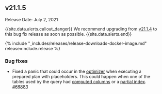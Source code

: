 ## v21.1.5

Release Date: July 2, 2021

{{site.data.alerts.callout_danger}}
We recommend upgrading from [v21.1.4](releases/v21.1.md#v21-1-4) to this bug fix release as soon as possible.
{{site.data.alerts.end}}

{% include "_includes/releases/release-downloads-docker-image.md" release=include.release %}

<h3 id="v21-1-5-bug-fixes">Bug fixes</h3>

- Fixed a panic that could occur in the [optimizer](https://www.cockroachlabs.com/docs/v21.1/cost-based-optimizer) when executing a prepared plan with placeholders. This could happen when one of the tables used by the query had [computed columns](https://www.cockroachlabs.com/docs/v21.1/computed-columns) or a [partial index](https://www.cockroachlabs.com/docs/v21.1/partial-indexes). [#66883][#66883]

[#66883]: https://github.com/cockroachdb/cockroach/pull/66833
